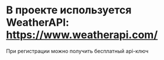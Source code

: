 # В проекте используется WeatherAPI: https://www.weatherapi.com/
При регистрации можно получить бесплатный api-ключ